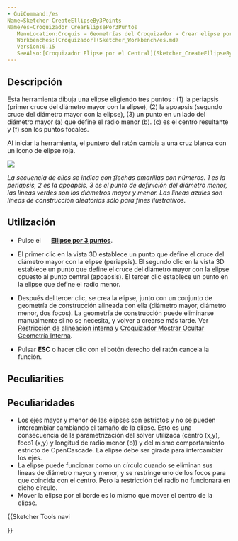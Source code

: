 ```yaml
---
- GuiCommand:/es
Name=Sketcher CreateEllipseBy3Points
Name/es=Croquizador CrearElipsePor3Puntos
   MenuLocation:Croquis → Geometrías del Croquizador → Crear elipse por 3 puntos
   Workbenches:[Croquizador](Sketcher_Workbench/es.md)
   Version:0.15
   SeeAlso:[Croquizador Elipse por el Central](Sketcher_CreateEllipseByCenter/es.md), [Croquizador Círculo](Sketcher_CreateCircle/es.md), [Croquizador Arco de Elipse](Sketcher_CreateArcOfEllipse/es.md)
---
```


## Descripción

Esta herramienta dibuja una elipse eligiendo tres puntos : (1) la periapsis (primer cruce del diámetro mayor con la elipse), (2) la apoapsis (segundo cruce del diámetro mayor con la elipse), (3) un punto en un lado del diámetro mayor (a) que define el radio menor (b). (c) es el centro resultante y (f) son los puntos focales.

Al iniciar la herramienta, el puntero del ratón cambia a una cruz blanca con un icono de elipse roja.

![](images/Ellipse_3Point.png‎ )


*La secuencia de clics se indica con flechas amarillas con números. 1 es la periapsis, 2 es la apoapsis, 3 es el punto de definición del diámetro menor, las líneas verdes son los diámetros mayor y menor. Las líneas azules son líneas de construcción aleatorias sólo para fines ilustrativos.*

## Utilización

-   Pulse el **<img src=images/Sketcher_CreateEllipseBy3Points.svg style="width:16px"> [Ellipse por 3 puntos](Sketcher_CreateEllipseBy3Points/es.md)**.
-   El primer clic en la vista 3D establece un punto que define el cruce del diámetro mayor con la elipse (periapsis). El segundo clic en la vista 3D establece un punto que define el cruce del diámetro mayor con la elipse opuesto al punto central (apoapsis). El tercer clic establece un punto en la elipse que define el radio menor.

-   Después del tercer clic, se crea la elipse, junto con un conjunto de geometría de construcción alineada con ella (diámetro mayor, diámetro menor, dos focos). La geometría de construcción puede eliminarse manualmente si no se necesita, y volver a crearse más tarde. Ver [Restricción de alineación interna](Sketcher_ConstrainInternalAlignment/es.md) y [Croquizador Mostrar Ocultar Geometría Interna](Sketcher_RestoreInternalAlignmentGeometry/es.md).
-   Pulsar **ESC** o hacer clic con el botón derecho del ratón cancela la función.

## Peculiarities


<div class="mw-translate-fuzzy">

## Peculiaridades

-   Los ejes mayor y menor de las elipses son estrictos y no se pueden intercambiar cambiando el tamaño de la elipse. Esto es una consecuencia de la parametrización del solver utilizada (centro (x,y), foco1 (x,y) y longitud de radio menor (b)) y del mismo comportamiento estricto de OpenCascade. La elipse debe ser girada para intercambiar los ejes.
-   La elipse puede funcionar como un círculo cuando se eliminan sus líneas de diámetro mayor y menor, y se restringe uno de los focos para que coincida con el centro. Pero la restricción del radio no funcionará en dicho círculo.
-   Mover la elipse por el borde es lo mismo que mover el centro de la elipse.


</div>





{{Sketcher Tools navi

}} 
